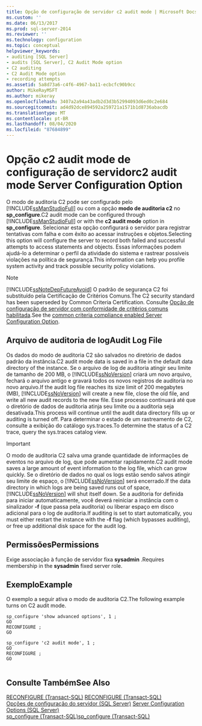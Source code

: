 ```yaml
---
title: Opção de configuração de servidor c2 audit mode | Microsoft Docs
ms.custom: ''
ms.date: 06/13/2017
ms.prod: sql-server-2014
ms.reviewer: ''
ms.technology: configuration
ms.topic: conceptual
helpviewer_keywords:
- auditing [SQL Server]
- audits [SQL Server], C2 Audit Mode option
- C2 auditing
- C2 Audit Mode option
- recording attempts
ms.assetid: 5a8d73a6-c4f6-4967-ba11-ecbcfc90b9cc
author: MikeRayMSFT
ms.author: mikeray
ms.openlocfilehash: 3407a2a94a43adb2d3d3b52994093d6ed0c2e684
ms.sourcegitcommit: ad4d92dce894592a259721a1571b1d8736abacdb
ms.translationtype: MT
ms.contentlocale: pt-BR
ms.lasthandoff: 08/04/2020
ms.locfileid: "87684899"
---
```

# <a name="c2-audit-mode-server-configuration-option"></a><span data-ttu-id="5b855-102">Opção c2 audit mode de configuração de servidor</span><span class="sxs-lookup"><span data-stu-id="5b855-102">c2 audit mode Server Configuration Option</span></span>
  <span data-ttu-id="5b855-103">O modo de auditoria C2 pode ser configurado pelo [!INCLUDE[ssManStudioFull](../../includes/ssmanstudiofull-md.md)] ou com a opção **modo de auditoria c2** no **sp_configure**.</span><span class="sxs-lookup"><span data-stu-id="5b855-103">C2 audit mode can be configured through [!INCLUDE[ssManStudioFull](../../includes/ssmanstudiofull-md.md)] or with the **c2 audit mode** option in **sp_configure**.</span></span> <span data-ttu-id="5b855-104">Selecionar esta opção configurará o servidor para registrar tentativas com falha e com êxito ao acessar instruções e objetos.</span><span class="sxs-lookup"><span data-stu-id="5b855-104">Selecting this option will configure the server to record both failed and successful attempts to access statements and objects.</span></span> <span data-ttu-id="5b855-105">Essas informações podem ajudá-lo a determinar o perfil da atividade do sistema e rastrear possíveis violações na política de segurança.</span><span class="sxs-lookup"><span data-stu-id="5b855-105">This information can help you profile system activity and track possible security policy violations.</span></span>  
  
> [!NOTE]  
>  [!INCLUDE[ssNoteDepFutureAvoid](../../includes/ssnotedepfutureavoid-md.md)] <span data-ttu-id="5b855-106">O padrão de segurança C2 foi substituído pela Certificação de Critérios Comuns.</span><span class="sxs-lookup"><span data-stu-id="5b855-106">The C2 security standard has been superseded by Common Criteria Certification.</span></span> <span data-ttu-id="5b855-107">Consulte [Opção de configuração de servidor com conformidade de critérios comuns habilitada](common-criteria-compliance-enabled-server-configuration-option.md).</span><span class="sxs-lookup"><span data-stu-id="5b855-107">See the [common criteria compliance enabled Server Configuration Option](common-criteria-compliance-enabled-server-configuration-option.md).</span></span>  
  
## <a name="audit-log-file"></a><span data-ttu-id="5b855-108">Arquivo de auditoria de log</span><span class="sxs-lookup"><span data-stu-id="5b855-108">Audit Log File</span></span>  
 <span data-ttu-id="5b855-109">Os dados do modo de auditoria C2 são salvados no diretório de dados padrão da instância.</span><span class="sxs-lookup"><span data-stu-id="5b855-109">C2 audit mode data is saved in a file in the default data directory of the instance.</span></span> <span data-ttu-id="5b855-110">Se o arquivo de log de auditoria atingir seu limite de tamanho de 200 MB, o [!INCLUDE[ssNoVersion](../../includes/ssnoversion-md.md)] criará um novo arquivo, fechará o arquivo antigo e gravará todos os novos registros de auditoria no novo arquivo.</span><span class="sxs-lookup"><span data-stu-id="5b855-110">If the audit log file reaches its size limit of 200 megabytes (MB), [!INCLUDE[ssNoVersion](../../includes/ssnoversion-md.md)] will create a new file, close the old file, and write all new audit records to the new file.</span></span> <span data-ttu-id="5b855-111">Esse processo continuará até que o diretório de dados de auditoria atinja seu limite ou a auditoria seja desativada.</span><span class="sxs-lookup"><span data-stu-id="5b855-111">This process will continue until the audit data directory fills up or auditing is turned off.</span></span> <span data-ttu-id="5b855-112">Para determinar o estado de um rastreamento de C2, consulte a exibição do catálogo sys.traces.</span><span class="sxs-lookup"><span data-stu-id="5b855-112">To determine the status of a C2 trace, query the sys.traces catalog view.</span></span>  
  
> [!IMPORTANT]  
>  <span data-ttu-id="5b855-113">O modo de auditoria C2 salva uma grande quantidade de informações de eventos no arquivo de log, que pode aumentar rapidamente.</span><span class="sxs-lookup"><span data-stu-id="5b855-113">C2 audit mode saves a large amount of event information to the log file, which can grow quickly.</span></span> <span data-ttu-id="5b855-114">Se o diretório de dados no qual os logs estão sendo salvos atingir seu limite de espaço, o [!INCLUDE[ssNoVersion](../../includes/ssnoversion-md.md)] será encerrado.</span><span class="sxs-lookup"><span data-stu-id="5b855-114">If the data directory in which logs are being saved runs out of space, [!INCLUDE[ssNoVersion](../../includes/ssnoversion-md.md)] will shut itself down.</span></span> <span data-ttu-id="5b855-115">Se a auditoria for definida para iniciar automaticamente, você deverá reiniciar a instância com o sinalizador **-f** (que passa pela auditoria) ou liberar espaço em disco adicional para o log de auditoria.</span><span class="sxs-lookup"><span data-stu-id="5b855-115">If auditing is set to start automatically, you must either restart the instance with the **-f** flag (which bypasses auditing), or free up additional disk space for the audit log.</span></span>  
  
## <a name="permissions"></a><span data-ttu-id="5b855-116">Permissões</span><span class="sxs-lookup"><span data-stu-id="5b855-116">Permissions</span></span>  
 <span data-ttu-id="5b855-117">Exige associação à função de servidor fixa **sysadmin** .</span><span class="sxs-lookup"><span data-stu-id="5b855-117">Requires membership in the **sysadmin** fixed server role.</span></span>  
  
## <a name="example"></a><span data-ttu-id="5b855-118">Exemplo</span><span class="sxs-lookup"><span data-stu-id="5b855-118">Example</span></span>  
 <span data-ttu-id="5b855-119">O exemplo a seguir ativa o modo de auditoria C2.</span><span class="sxs-lookup"><span data-stu-id="5b855-119">The following example turns on C2 audit mode.</span></span>  
  
```  
sp_configure 'show advanced options', 1 ;  
GO  
RECONFIGURE ;  
GO  
  
sp_configure 'c2 audit mode', 1 ;  
GO  
RECONFIGURE ;  
GO  
  
```  
  
## <a name="see-also"></a><span data-ttu-id="5b855-120">Consulte Também</span><span class="sxs-lookup"><span data-stu-id="5b855-120">See Also</span></span>  
 <span data-ttu-id="5b855-121">[RECONFIGURE &#40;Transact-SQL&#41;](/sql/t-sql/language-elements/reconfigure-transact-sql) </span><span class="sxs-lookup"><span data-stu-id="5b855-121">[RECONFIGURE &#40;Transact-SQL&#41;](/sql/t-sql/language-elements/reconfigure-transact-sql) </span></span>  
 <span data-ttu-id="5b855-122">[Opções de configuração do servidor &#40;SQL Server&#41;](server-configuration-options-sql-server.md) </span><span class="sxs-lookup"><span data-stu-id="5b855-122">[Server Configuration Options &#40;SQL Server&#41;](server-configuration-options-sql-server.md) </span></span>  
 [<span data-ttu-id="5b855-123">sp_configure &#40;Transact-SQL&#41;</span><span class="sxs-lookup"><span data-stu-id="5b855-123">sp_configure &#40;Transact-SQL&#41;</span></span>](/sql/relational-databases/system-stored-procedures/sp-configure-transact-sql)  
  
  
